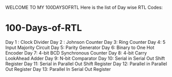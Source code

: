 WELCOME TO MY 100DAYSOFRTL
Here is the list of Day wise RTL Codes:




# 100-Days-of-RTL
Day 1 : Clock Divider
Day 2 : Johnson Counter
Day 3: Ring Counter
Day 4: 5 Input Majority Circuit
Day 5: Parity Generator
Day 6: Binary to One Hot Encoder
Day 7: 4-bit BCD Synchronous Counter
Day 8: 4-bit Carry LookAhead Adder
Day 9: N-bit Comparator
Day 10: Serial in Serial Out Shift Register
Day 11: Serial in Parallel Out Shift Register
Day 12: Parallel in Parallel Out Register
Day 13: Parallel In Serial Out Register
